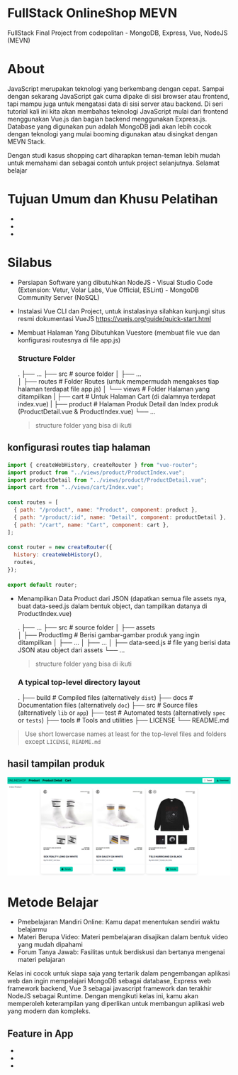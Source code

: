 # FullStack OnlineShop MEVN

FullStack Final Project from codepolitan - MongoDB, Express, Vue, NodeJS (MEVN)

# About

JavaScript merupakan teknologi yang berkembang dengan cepat. Sampai dengan sekarang JavaScript gak cuma dipake di sisi browser atau frontend, tapi mampu juga untuk mengatasi data di sisi server atau backend. Di seri tutorial kali ini kita akan membahas teknologi JavaScript mulai dari frontend menggunakan Vue.js dan bagian backend menggunakan Express.js. Database yang digunakan pun adalah MongoDB jadi akan lebih cocok dengan teknologi yang mulai booming digunakan atau disingkat dengan MEVN Stack.

Dengan studi kasus shopping cart diharapkan teman-teman lebih mudah untuk memahami dan sebagai contoh untuk project selanjutnya. Selamat belajar

# Tujuan Umum dan Khusu Pelatihan

-
-
-


# Silabus

- Persiapan Software yang dibutuhkan NodeJS - Visual Studio Code (Extension: Vetur, Volar Labs, Vue Official, ESLint) - MongoDB Community Server (NoSQL) 
- Instalasi Vue CLI dan Project, untuk instalasinya silahkan kunjungi situs resmi dokumentasi VueJS https://vuejs.org/guide/quick-start.html
- Membuat Halaman Yang Dibutuhkan Vuestore (membuat file vue dan konfigurasi routesnya di file app.js)

   ### Structure Folder
    .
    ├── ...
    ├── src                     # source folder
    │   ├── ...         
    │   ├── routes              # Folder Routes (untuk mempermudah mengakses tiap halaman terdapat file app.js)
    │   └── views               # Folder Halaman yang ditampilkan
    |      ├── cart             # Untuk Halaman Cart (di dalamnya terdapat index.vue)
    |      ├── product          # Halaman Produk Detail dan Index produk (ProductDetail.vue & ProductIndex.vue)
    └── ...
  
  > structure folder yang bisa di ikuti

## konfigurasi routes tiap halaman
```javascript
import { createWebHistory, createRouter } from "vue-router";
import product from "../views/product/ProductIndex.vue";
import productDetail from "../views/product/ProductDetail.vue";
import cart from "../views/cart/Index.vue";

const routes = [
  { path: "/product", name: "Product", component: product },
  { path: "/product/:id", name: "Detail", component: productDetail },
  { path: "/cart", name: "Cart", component: cart },
];

const router = new createRouter({
  history: createWebHistory(),
  routes,
});

export default router;
```

- Menampilkan Data Product dari JSON (dapatkan semua file assets nya, buat data-seed.js dalam bentuk object, dan tampilkan datanya di ProductIndex.vue)
    
    .
    ├── ...
    ├── src                          # source folder
    │   ├── assets         
    │     ├── ProductImg             # Berisi gambar-gambar produk yang ingin ditampilkan
    │   ├── ...
    │   ├── ...
    │   ├── data-seed.js             # file yang berisi data JSON atau object dari assets
    └── ...

    > structure folder yang bisa di ikuti

    ### A typical top-level directory layout

    .
    ├── build                   # Compiled files (alternatively `dist`)
    ├── docs                    # Documentation files (alternatively `doc`)
    ├── src                     # Source files (alternatively `lib` or `app`)
    ├── test                    # Automated tests (alternatively `spec` or `tests`)
    ├── tools                   # Tools and utilities
    ├── LICENSE
    └── README.md

> Use short lowercase names at least for the top-level files and folders except
> `LICENSE`, `README.md`

## hasil tampilan produk
![produk](public/readmeImg/ss1.png)

# Metode Belajar

- Pmebelajaran Mandiri Online: Kamu dapat menentukan sendiri waktu belajarmu
- Materi Berupa Video: Materi pembelajaran disajikan dalam bentuk video yang mudah dipahami
- Forum Tanya Jawab: Fasilitas untuk berdiskusi dan bertanya mengenai materi pelajaran

Kelas ini cocok untuk siapa saja yang tertarik dalam pengembangan aplikasi web dan ingin mempelajari MongoDB sebagai database, Express web framework backend, Vue 3 sebagai javascript framework dan terakhir NodeJS sebagai Runtime. Dengan mengikuti kelas ini, kamu akan memperoleh keterampilan yang diperlikan untuk membangun aplikasi web yang modern dan kompleks.

## Feature in App

-
-
-
